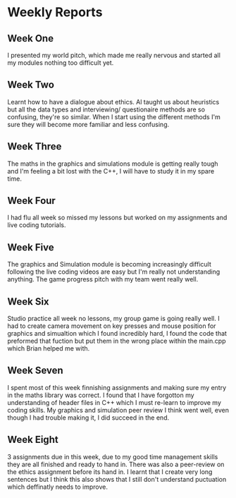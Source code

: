 # Weekly Reports

## Week One

I presented my world pitch, which made me really nervous and started all my modules nothing too difficult yet.

## Week Two

Learnt how to have a dialogue about ethics. Al taught us about heuristics but all the data types and interviewing/ questionaire methods are 
so confusing, they're so similar. When I start using the different methods I'm sure they will become more familiar and less confusing.

## Week Three

The maths in the graphics and simulations module is getting really tough and I'm feeling a bit lost with the C++, I will have to study it in my spare time.

## Week Four

I had flu all week so missed my lessons but worked on my assignments and live coding tutorials.

## Week Five

The graphics and Simulation module is becoming increasingly difficult following the live coding videos are easy but I'm really not understanding anything. The game progress pitch with my team went really well.

## Week Six

Studio practice all week no lessons, my group game is going really well. I had to create camera movement on key presses and mouse position for graphics and simualtion which I found incredibly hard, I found the code that preformed that fuction but put them in the wrong place within the main.cpp which Brian helped me with.

## Week Seven

I spent most of this week finnishing assignments and making sure my entry in the maths library was correct. I found that I have forgotton my understanding of header files in C++ which I must re-learn to improve my coding skills. My graphics and simulation peer review I think went well, even though I had trouble making it, I did succeed in the end.

## Week Eight

3 assignments due in this week, due to my good time management skills they are all finished and ready to hand in. There was also a peer-review on the ethics assignment before its hand in. I learnt that I create very long sentences but I think this also shows that I still don't understand puctuation which deffinatly needs to improve.
